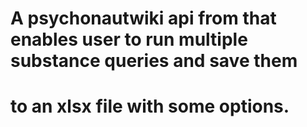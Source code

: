 # A psychonautwiki api from that enables user to run multiple substance queries and save them 
# to an xlsx file with some options.
